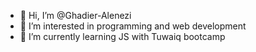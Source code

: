 - 👋 Hi, I’m @Ghadier-Alenezi
- 👀 I’m interested in programming and web development
- 🌱 I’m currently learning JS with Tuwaiq bootcamp

<!---
Ghadier-Alenezi/Ghadier-Alenezi is a ✨ special ✨ repository because its `README.md` (this file) appears on your GitHub profile.
You can click the Preview link to take a look at your changes.
--->
